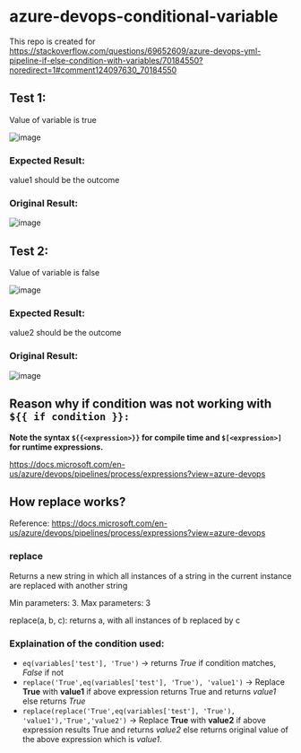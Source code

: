 # azure-devops-conditional-variable
This repo is created for https://stackoverflow.com/questions/69652609/azure-devops-yml-pipeline-if-else-condition-with-variables/70184550?noredirect=1#comment124097630_70184550


## Test 1:
Value of variable is true

![image](https://user-images.githubusercontent.com/76960497/144466438-d2259168-1694-450f-9dab-96f90ae61b27.png)

### Expected Result: 
value1 should be the outcome

### Original Result:
![image](https://user-images.githubusercontent.com/76960497/144466504-4d1acd66-d55d-4d7c-956b-c7bff8891333.png)

## Test 2:
Value of variable is false

![image](https://user-images.githubusercontent.com/76960497/144466630-808a0b81-6db3-4d4c-b16f-c8f34eb1dcd9.png)

### Expected Result: 
value2 should be the outcome

### Original Result:
![image](https://user-images.githubusercontent.com/76960497/144466819-6ddf9ab6-54bb-4d4e-ab5e-fa8e448777a9.png)

## Reason why if condition was not working with `${{ if condition }}:`
**Note the syntax `${{<expression>}}` for compile time and `$[<expression>]` for runtime expressions.**

https://docs.microsoft.com/en-us/azure/devops/pipelines/process/expressions?view=azure-devops

## How replace works?
Reference: https://docs.microsoft.com/en-us/azure/devops/pipelines/process/expressions?view=azure-devops

### replace
Returns a new string in which all instances of a string in the current instance are replaced with another string

Min parameters: 3. Max parameters: 3

replace(a, b, c): returns a, with all instances of b replaced by c

### Explaination of the condition used:
* `eq(variables['test'], 'True')` → returns *True* if condition matches, *False* if not
* `replace('True',eq(variables['test'], 'True'), 'value1')` → Replace **True** with **value1** if above expression returns True and returns *value1* else returns *True*
* `replace(replace('True',eq(variables['test'], 'True'), 'value1'),'True','value2')` → Replace **True** with **value2** if above expression results True and returns *value2* else returns original value of the above expression which is *value1*.
